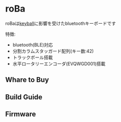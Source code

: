 # roBa
roBaは[keyball](https://github.com/Yowkees/keyball/)に影響を受けたbluetoothキーボードです  

特徴:
+ bluetooth(BLE)対応
+ 分割カラムスタッガード配列(キー数:42)
+ トラックボール搭載
+ 水平ロータリーエンコーダ(EVQWGD001)搭載

## Whare to Buy

## Build Guide

## Firmware


